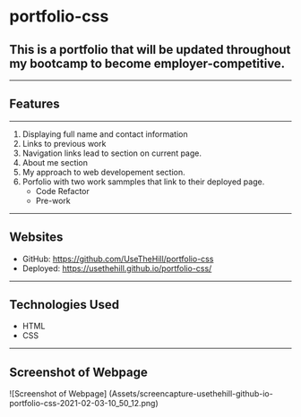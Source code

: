 # portfolio-css

## This is a portfolio that will be updated throughout my bootcamp to become employer-competitive.

---

## Features

---

1. Displaying full name and contact information
2. Links to previous work
3. Navigation links lead to section on current page.
4. About me section
5. My approach to web developement section.
6. Porfolio with two work sammples that link to their deployed page.
    * Code Refactor
    * Pre-work

---

## Websites
* GitHub: https://github.com/UseTheHill/portfolio-css
* Deployed: https://usethehill.github.io/portfolio-css/

---

## Technologies Used
* HTML
* CSS

---

## Screenshot of Webpage

![Screenshot of Webpage] (Assets/screencapture-usethehill-github-io-portfolio-css-2021-02-03-10_50_12.png)